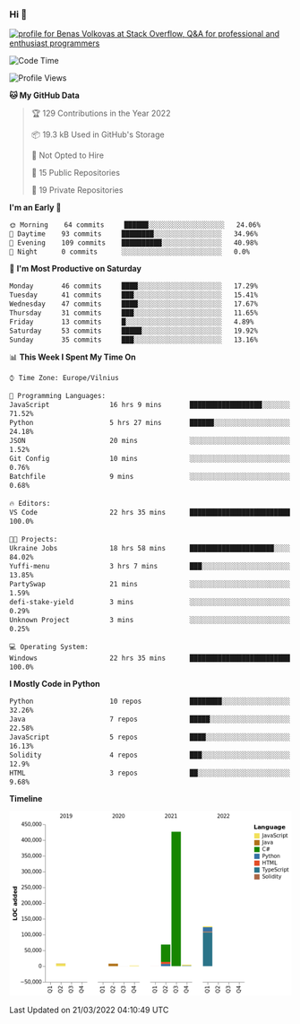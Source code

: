 ### Hi 👋
<a href="https://stackoverflow.com/users/14954249/benas-volkovas"><img src="https://stackoverflow.com/users/flair/14954249.png?theme=dark" width="208" height="58" alt="profile for Benas Volkovas at Stack Overflow, Q&amp;A for professional and enthusiast programmers" title="profile for Benas Volkovas at Stack Overflow, Q&amp;A for professional and enthusiast programmers"></a>

<!--START_SECTION:waka-->
![Code Time](http://img.shields.io/badge/Code%20Time-608%20hrs%2020%20mins-blue)

![Profile Views](http://img.shields.io/badge/Profile%20Views-0-blue)

**🐱 My GitHub Data** 

> 🏆 129 Contributions in the Year 2022
 > 
> 📦 19.3 kB Used in GitHub's Storage 
 > 
> 🚫 Not Opted to Hire
 > 
> 📜 15 Public Repositories 
 > 
> 🔑 19 Private Repositories  
 > 
**I'm an Early 🐤** 

```text
🌞 Morning    64 commits     ██████░░░░░░░░░░░░░░░░░░░   24.06% 
🌆 Daytime    93 commits     ████████░░░░░░░░░░░░░░░░░   34.96% 
🌃 Evening    109 commits    ██████████░░░░░░░░░░░░░░░   40.98% 
🌙 Night      0 commits      ░░░░░░░░░░░░░░░░░░░░░░░░░   0.0%

```
📅 **I'm Most Productive on Saturday** 

```text
Monday       46 commits     ████░░░░░░░░░░░░░░░░░░░░░   17.29% 
Tuesday      41 commits     ███░░░░░░░░░░░░░░░░░░░░░░   15.41% 
Wednesday    47 commits     ████░░░░░░░░░░░░░░░░░░░░░   17.67% 
Thursday     31 commits     ███░░░░░░░░░░░░░░░░░░░░░░   11.65% 
Friday       13 commits     █░░░░░░░░░░░░░░░░░░░░░░░░   4.89% 
Saturday     53 commits     █████░░░░░░░░░░░░░░░░░░░░   19.92% 
Sunday       35 commits     ███░░░░░░░░░░░░░░░░░░░░░░   13.16%

```


📊 **This Week I Spent My Time On** 

```text
⌚︎ Time Zone: Europe/Vilnius

💬 Programming Languages: 
JavaScript               16 hrs 9 mins       ██████████████████░░░░░░░   71.52% 
Python                   5 hrs 27 mins       ██████░░░░░░░░░░░░░░░░░░░   24.18% 
JSON                     20 mins             ░░░░░░░░░░░░░░░░░░░░░░░░░   1.52% 
Git Config               10 mins             ░░░░░░░░░░░░░░░░░░░░░░░░░   0.76% 
Batchfile                9 mins              ░░░░░░░░░░░░░░░░░░░░░░░░░   0.68%

🔥 Editors: 
VS Code                  22 hrs 35 mins      █████████████████████████   100.0%

🐱‍💻 Projects: 
Ukraine Jobs             18 hrs 58 mins      █████████████████████░░░░   84.02% 
Yuffi-menu               3 hrs 7 mins        ███░░░░░░░░░░░░░░░░░░░░░░   13.85% 
PartySwap                21 mins             ░░░░░░░░░░░░░░░░░░░░░░░░░   1.59% 
defi-stake-yield         3 mins              ░░░░░░░░░░░░░░░░░░░░░░░░░   0.29% 
Unknown Project          3 mins              ░░░░░░░░░░░░░░░░░░░░░░░░░   0.25%

💻 Operating System: 
Windows                  22 hrs 35 mins      █████████████████████████   100.0%

```

**I Mostly Code in Python** 

```text
Python                   10 repos            ████████░░░░░░░░░░░░░░░░░   32.26% 
Java                     7 repos             █████░░░░░░░░░░░░░░░░░░░░   22.58% 
JavaScript               5 repos             ████░░░░░░░░░░░░░░░░░░░░░   16.13% 
Solidity                 4 repos             ███░░░░░░░░░░░░░░░░░░░░░░   12.9% 
HTML                     3 repos             ██░░░░░░░░░░░░░░░░░░░░░░░   9.68%

```


**Timeline**

![Chart not found](https://raw.githubusercontent.com/BenasVolkovas/BenasVolkovas/main/charts/bar_graph.png) 


 Last Updated on 21/03/2022 04:10:49 UTC
<!--END_SECTION:waka-->
